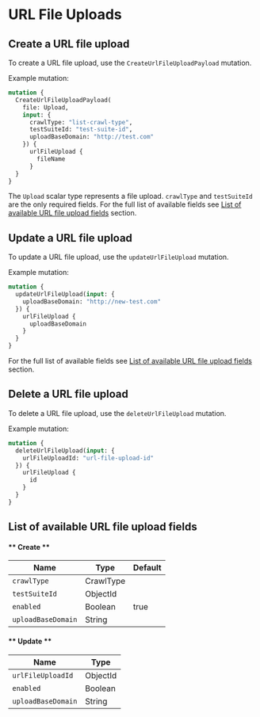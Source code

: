 # URL File Uploads

## Create a URL file upload

To create a URL file upload, use the `CreateUrlFileUploadPayload` mutation.

Example mutation:
```graphql
mutation {
  CreateUrlFileUploadPayload(
    file: Upload,
    input: {
      crawlType: "list-crawl-type",
      testSuiteId: "test-suite-id",
      uploadBaseDomain: "http://test.com"
    }) {
      urlFileUpload {
        fileName
      }
  }
}
```
The `Upload` scalar type represents a file upload. `crawlType` and `testSuiteId` are the only required fields. For the full list of available fields see [List of available URL file upload fields](url-file-uploads?id=list-of-available-url-file-upload-fields) section.

## Update a URL file upload

To update a URL file upload, use the `updateUrlFileUpload` mutation.

Example mutation:
```graphql
mutation {
  updateUrlFileUpload(input: {
    uploadBaseDomain: "http://new-test.com"
  }) {
    urlFileUpload {
      uploadBaseDomain
    }
  }
}
```

For the full list of available fields see [List of available URL file upload fields](url-file-uploads?id=list-of-available-url-file-upload-fields) section.

## Delete a URL file upload

To delete a URL file upload, use the `deleteUrlFileUpload` mutation.

Example mutation:
```graphql
mutation {
  deleteUrlFileUpload(input: {
    urlFileUploadId: "url-file-upload-id"
  }) {
    urlFileUpload {
      id
    }
  }
}
```

## List of available URL file upload fields

<!-- tabs:start -->

#### ** Create **

Name | Type | Default
--- | --- | ---
`crawlType` | CrawlType |
`testSuiteId` | ObjectId |
`enabled` | Boolean | true
`uploadBaseDomain` | String | 

#### ** Update **

Name | Type
--- | ---
`urlFileUploadId` | ObjectId
`enabled` | Boolean
`uploadBaseDomain` | String

<!-- tabs:end -->

